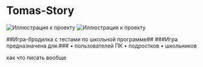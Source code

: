 # Tomas-Story
![Иллюстрация к проекту](https://img.shields.io/github/issues-closed-raw/icnhndl/Thomas-Story)
![Иллюстрация к проекту](https://img.shields.io/github/issues-closed/icnhndl/Thomas-Story)

##Игра-бродилка с тестами по школьной программе##
###Игра предназначена для:###
• пользователей ПК
• подростков
• школьников

как что писать вообще
